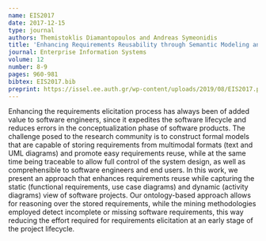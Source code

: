 ```yaml
---
name: EIS2017
date: 2017-12-15
type: journal
authors: Themistoklis Diamantopoulos and Andreas Symeonidis
title: 'Enhancing Requirements Reusability through Semantic Modeling and Data Mining Techniques'
journal: Enterprise Information Systems
volume: 12
number: 8-9
pages: 960-981
bibtex: EIS2017.bib
preprint: https://issel.ee.auth.gr/wp-content/uploads/2019/08/EIS2017.pdf
---
```


Enhancing the requirements elicitation process has always been of added value to software engineers,
since it expedites the software lifecycle and reduces errors in the conceptualization phase of 
software products. The challenge posed to the research community is to construct formal models that 
are capable of storing requirements from multimodal formats (text and UML diagrams) and promote easy 
requirements reuse, while at the same time being traceable to allow full control of the system design, 
as well as comprehensible to software engineers and end users. In this work, we present an approach 
that enhances requirements reuse while capturing the static (functional requirements, use case diagrams) 
and dynamic (activity diagrams) view of software projects. Our ontology-based approach allows for 
reasoning over the stored requirements, while the mining methodologies employed detect incomplete 
or missing software requirements, this way reducing the effort required for requirements elicitation 
at an early stage of the project lifecycle.

